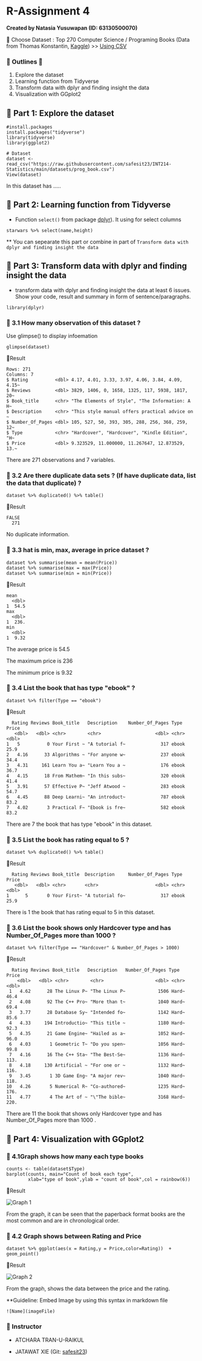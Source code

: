 # R-Assignment 4

**Created by Natasia Yusuwapan (ID: 63130500070)**

:avocado:  Choose Dataset : Top 270 Computer Science / Programing Books (Data from Thomas Konstantin, [Kaggle](https://www.kaggle.com/thomaskonstantin/top-270-rated-computer-science-programing-books)) >> [Using CSV](https://raw.githubusercontent.com/safesit23/INT214-Statistics/main/datasets/prog_book.csv)



### 	:mushroom: Outlines :mushroom:
1. Explore the dataset
2. Learning function from Tidyverse
3. Transform data with dplyr and finding insight the data
4. Visualization with GGplot2

## 	:evergreen_tree: Part 1: Explore the dataset

```
#install.packages
install.packages("tidyverse")
library(tidyverse)
library(ggplot2)

# Dataset
dataset <- read_csv("https://raw.githubusercontent.com/safesit23/INT214-Statistics/main/datasets/prog_book.csv")
View(dataset)
```

In this dataset has .....



## :evergreen_tree: Part 2: Learning function from Tidyverse

- Function `select()` from package [dplyr](https://dplyr.tidyverse.org/articles/dplyr.html#select-columns-with-select)). It using for select columns

```
starwars %>% select(name,height)
```
** You can sepearate this part or combine in part of `Transform data with dplyr and finding insight the data`

## :evergreen_tree: Part 3: Transform data with dplyr and finding insight the data

- transform data with dplyr and finding insight the data at least 6 issues. Show your code, result and summary in form of sentence/paragraphs.


```
library(dplyr)
```
### :seedling: 3.1 How many observation of this dataset  ?

Use glimpse() to display infoemation

```
glimpse(dataset)
```
:fallen_leaf:Result
```
Rows: 271
Columns: 7
$ Rating          <dbl> 4.17, 4.01, 3.33, 3.97, 4.06, 3.84, 4.09, 4.15~
$ Reviews         <dbl> 3829, 1406, 0, 1658, 1325, 117, 5938, 1817, 20~
$ Book_title      <chr> "The Elements of Style", "The Information: A H~
$ Description     <chr> "This style manual offers practical advice on ~
$ Number_Of_Pages <dbl> 105, 527, 50, 393, 305, 288, 256, 368, 259, 12~
$ Type            <chr> "Hardcover", "Hardcover", "Kindle Edition", "H~
$ Price           <dbl> 9.323529, 11.000000, 11.267647, 12.873529, 13.~
```

There are 271 observations and 7 variables.

### :seedling: 3.2 Are there duplicate data sets ? (If have duplicate data, list the data that duplicate)  ?
```
dataset %>% duplicated() %>% table()
```
:fallen_leaf:Result
```
FALSE 
  271
```

No duplicate information.


### :seedling: 3.3 hat is min, max, average in price dataset ? 
```
dataset %>% summarise(mean = mean(Price))
dataset %>% summarise(max = max(Price))
dataset %>% summarise(min = min(Price))
```
:fallen_leaf:Result
```
mean
  <dbl>
1  54.5
max
  <dbl>
1  236.
min
  <dbl>
1  9.32
```

The average price is 54.5

The maximum price is 236

The minimum price is 9.32


### :seedling: 3.4 List  the book that has type "ebook"  ?
```
dataset %>% filter(Type == "ebook")
```
:fallen_leaf:Result
```
  Rating Reviews Book_title   Description    Number_Of_Pages Type  Price
   <dbl>   <dbl> <chr>        <chr>                    <dbl> <chr> <dbl>
1   5          0 Your First ~ "A tutorial f~             317 ebook  25.9
2   4.16      33 Algorithms ~ "For anyone w~             237 ebook  34.4
3   4.31     161 Learn You a~ "Learn You a ~             176 ebook  36.7
4   4.15      18 From Mathem~ "In this subs~             320 ebook  41.4
5   3.91      57 Effective P~ "Jeff Atwood ~             283 ebook  54.7
6   4.45      88 Deep Learni~ "An introduct~             787 ebook  83.2
7   4.02       3 Practical F~ "Ebook is fre~             582 ebook  83.2
```
There are 7 the book that has type "ebook" in this dataset.


### :seedling: 3.5 List the book has rating equal to 5  ?
```
dataset %>% duplicated() %>% table()
```
:fallen_leaf:Result
```
  Rating Reviews Book_title  Description     Number_Of_Pages Type  Price
   <dbl>   <dbl> <chr>       <chr>                     <dbl> <chr> <dbl>
1      5       0 Your First~ "A tutorial fo~             317 ebook  25.9

```
There is 1 the book that has rating equal to 5 in this dataset.


### :seedling: 3.6 List the book shows only Hardcover type and has  Number_Of_Pages more than 1000 ?
```
dataset %>% filter(Type == "Hardcover" & Number_Of_Pages > 1000)
```
:fallen_leaf:Result
```
  Rating Reviews Book_title   Description   Number_Of_Pages Type  Price
    <dbl>   <dbl> <chr>        <chr>                   <dbl> <chr> <dbl>
 1   4.62      28 The Linux P~ "The Linux P~            1506 Hard~  46.4
 2   4.08      92 The C++ Pro~ "More than t~            1040 Hard~  69.4
 3   3.77      28 Database Sy~ "Intended fo~            1142 Hard~  85.6
 4   4.33     194 Introductio~ "This title ~            1180 Hard~  92.3
 5   4.35      21 Game Engine~ "Hailed as a~            1052 Hard~  96.0
 6   4.03       1 Geometric T~ "Do you spen~            1056 Hard~  99.8
 7   4.16      16 The C++ Sta~ "The Best-Se~            1136 Hard~ 113. 
 8   4.18     130 Artificial ~ "For one or ~            1132 Hard~ 116. 
 9   3.45       1 3D Game Eng~ "A major rev~            1040 Hard~ 118. 
10   4.26       5 Numerical R~ "Co-authored~            1235 Hard~ 176. 
11   4.77       4 The Art of ~ "\"The bible~            3168 Hard~ 220.
```
There are 11 the book that shows only Hardcover type and has  Number_Of_Pages more than 1000 .


##  :evergreen_tree: Part 4: Visualization with GGplot2
### :seedling: 4.1Graph shows how many each type books  
```
counts <- table(dataset$Type)
barplot(counts, main="Count of book each type", 
        xlab="type of book",ylab = "count of book",col = rainbow(6))
```
:fallen_leaf:Result

![Graph 1](4.1barplot.png)

From the graph, it can be seen that the paperback format books are the most common and are in chronological order.

### :seedling: 4.2 Graph shows  between Rating and Price  
```
dataset %>% ggplot(aes(x = Rating,y = Price,color=Rating))  + geom_point()
```
:fallen_leaf:Result

![Graph 2](4.2geom_point.png)

From the graph, shows the data between the price and the rating.

**Guideline:
Embed Image by using this syntax in markdown file
````
![Name](imageFile)
````

### :evergreen_tree: Instructor
- ATCHARA TRAN-U-RAIKUL

- JATAWAT XIE (Git: [safesit23](https://github.com/safesit23))
